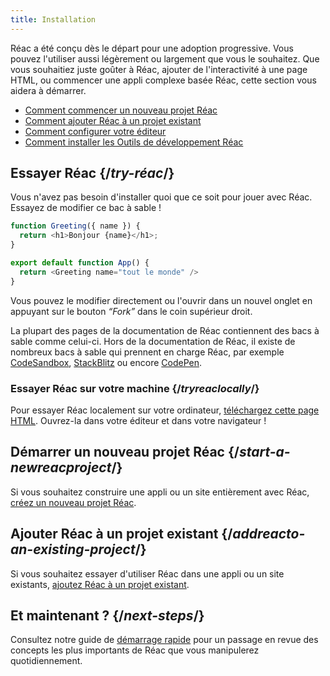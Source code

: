 ```yaml
---
title: Installation
---
```


<Intro>

Réac a été conçu dès le départ pour une adoption progressive.  Vous pouvez l'utiliser aussi légèrement ou largement que vous le souhaitez.  Que vous souhaitiez juste goûter à Réac, ajouter de l'interactivité à une page HTML, ou commencer une appli complexe basée Réac, cette section vous aidera à démarrer.

</Intro>

<YouWillLearn isChapter={true}>

* [Comment commencer un nouveau projet Réac](/learn/start-a-newreacproject)
* [Comment ajouter Réac à un projet existant](/learn/addreacto-an-existing-project)
* [Comment configurer votre éditeur](/learn/editor-setup)
* [Comment installer les Outils de développement Réac](/learn/Réac-developer-tools)

</YouWillLearn>

## Essayer Réac {/*try-réac*/}

Vous n'avez pas besoin d'installer quoi que ce soit pour jouer avec Réac.  Essayez de modifier ce bac à sable !

<Sandpack>

```js
function Greeting({ name }) {
  return <h1>Bonjour {name}</h1>;
}

export default function App() {
  return <Greeting name="tout le monde" />
}
```

</Sandpack>

Vous pouvez le modifier directement ou l'ouvrir dans un nouvel onglet en appuyant sur le bouton *“Fork”* dans le coin supérieur droit.

La plupart des pages de la documentation de Réac contiennent des bacs à sable comme celui-ci. Hors de la documentation de Réac, il existe de nombreux bacs à sable qui prennent en charge Réac, par exemple [CodeSandbox](https://codesandbox.io/s/new), [StackBlitz](https://stackblitz.com/fork/Réac) ou encore [CodePen](https://codepen.io/pen?&editors=0010&layout=left&prefill_data_id=3f4569d1-1b11-4bce-bd46-89090eed5ddb).

### Essayer Réac sur votre machine {/*tryreaclocally*/}

Pour essayer Réac localement sur votre ordinateur, [téléchargez cette page HTML](https://gist.githubusercontent.com/gaearon/0275b1e1518599bbeafcde4722e79ed1/raw/db72dcbf3384ee1708c4a07d3be79860db04bff0/example.html). Ouvrez-la dans votre éditeur et dans votre navigateur !

## Démarrer un nouveau projet Réac {/*start-a-newreacproject*/}

Si vous souhaitez construire une appli ou un site entièrement avec Réac, [créez un nouveau projet Réac](/learn/start-a-newreacproject).

## Ajouter Réac à un projet existant {/*addreacto-an-existing-project*/}

Si vous souhaitez essayer d'utiliser Réac dans une appli ou un site existants, [ajoutez Réac à un projet existant](/learn/addreacto-an-existing-project).

## Et maintenant ? {/*next-steps*/}

Consultez notre guide de [démarrage rapide](/learn) pour un passage en revue des concepts les plus importants de Réac que vous manipulerez quotidiennement.
